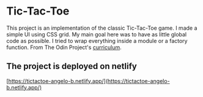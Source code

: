 # Tic-Tac-Toe

This project is an implementation of the classic Tic-Tac-Toe game. I made a simple UI using CSS grid. My main goal here was to have as little global code as possible. I tried to wrap everything inside a module or a factory function. From The Odin Project's [curriculum](https://www.theodinproject.com/lessons/tic-tac-toe-javascript).

## The project is deployed on netlify

[https://tictactoe-angelo-b.netlify.app/](https://tictactoe-angelo-b.netlify.app/)

